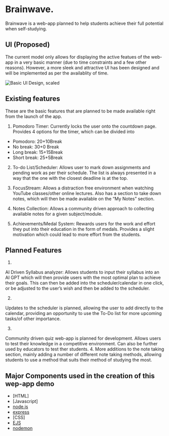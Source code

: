 # Brainwave.

Brainwave is a web-app planned to help students achieve their full potential when self-studying.


## UI (Proposed)

The current model only allows for displaying the active featues of the web-app in a very basic manner (due to time constraints and a few other reasons). However, a more sleek and attractive UI has been designed and will be implemented as per the availablity of time.

![Basic UI Design, scaled](https://github.com/A0D1I2L3/FossHackathon/assets/146623102/9645ad8c-2210-4c9c-afa7-5a68bfa201ef)

## Existing features
These are the basic features that are planned to be made available right from the launch of the app.

1.	Pomodoro Timer:
Currently locks the user onto the countdown page. Provides 4 options for the timer, which can be divided into
- Pomodoro: 20+10Break
- No break: 30+0 Break
- Long break: 15+15Break
- Short break: 25+5Break


2.	To-do List/Scheduler: Allows user to mark down assignments and pending work as per their schedule. The list is always presented in a way that the one with the closest deadline is at the top.

3.	FocusStream: Allows a distraction free environment when watching YouTube classes/other online lectures. Also has a section to take down notes, which will then be made available on the “My Notes” section.

4.	Notes Collection: Allows a community driven approach to collecting available notes for a given subject/module. 

5.	Achievements/Medal System: Rewards users for the work and effort they put into their education in the form of medals. Provides a slight motivation which could lead to more effort from the students.


## Planned Features

1.
AI Driven Syllabus analyzer: Allows students to input their syllabus into an AI GPT which will then provide users with the most optimal plan to achieve their goals. This can then be added into the scheduler/calendar in one click, or be adjusted to the user’s wish and then be added to the scheduler.

2.
Updates to the scheduler is planned, allowing the user to add directly to the calendar, providing an opportunity to use the To-Do list for more upcoming tasks/of other importance.

3.
Community driven quiz web-app is planned for development. Allows users to test their knowledge in a competitive environment. Can also be further used by educators to test ther students.
4.
More additions to the note taking section, mainly adding a number of different note taking methods, allowing students to use a method that suits their method of studying the most.

## Major Components used in the creation of this wep-app demo

- [HTML]
- [Javascript]
- [node.js](https://nodejs.org/en)
- [express](https://expressjs.com/)
- [CSS]
- [EJS](https://ejs.co/)
- [nodemon](https://www.npmjs.com/package/nodemon)


